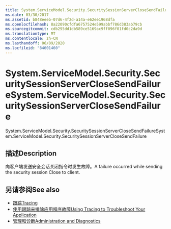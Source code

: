 ```yaml
---
title: System.ServiceModel.Security.SecuritySessionServerCloseSendFailure
ms.date: 03/30/2017
ms.assetid: b848eeeb-07d6-4f2d-a14a-e62ee1968dfa
ms.openlocfilehash: 8a22090cfdfa6757524e599abbf786d383ab79cb
ms.sourcegitcommit: cdb295dd1db589ce5169ac9ff096f01fd0c2da9d
ms.translationtype: MT
ms.contentlocale: zh-CN
ms.lasthandoff: 06/09/2020
ms.locfileid: "84601460"
---
```

# <a name="systemservicemodelsecuritysecuritysessionserverclosesendfailure"></a><span data-ttu-id="8f431-102">System.ServiceModel.Security.SecuritySessionServerCloseSendFailure</span><span class="sxs-lookup"><span data-stu-id="8f431-102">System.ServiceModel.Security.SecuritySessionServerCloseSendFailure</span></span>
<span data-ttu-id="8f431-103">System.ServiceModel.Security.SecuritySessionServerCloseSendFailure</span><span class="sxs-lookup"><span data-stu-id="8f431-103">System.ServiceModel.Security.SecuritySessionServerCloseSendFailure</span></span>  
  
## <a name="description"></a><span data-ttu-id="8f431-104">描述</span><span class="sxs-lookup"><span data-stu-id="8f431-104">Description</span></span>  
 <span data-ttu-id="8f431-105">向客户端发送安全会话关闭指令时发生故障。</span><span class="sxs-lookup"><span data-stu-id="8f431-105">A failure occurred while sending the security session Close to client.</span></span>  
  
## <a name="see-also"></a><span data-ttu-id="8f431-106">另请参阅</span><span class="sxs-lookup"><span data-stu-id="8f431-106">See also</span></span>

- [<span data-ttu-id="8f431-107">跟踪</span><span class="sxs-lookup"><span data-stu-id="8f431-107">Tracing</span></span>](index.md)
- [<span data-ttu-id="8f431-108">使用跟踪来排除应用程序故障</span><span class="sxs-lookup"><span data-stu-id="8f431-108">Using Tracing to Troubleshoot Your Application</span></span>](using-tracing-to-troubleshoot-your-application.md)
- [<span data-ttu-id="8f431-109">管理和诊断</span><span class="sxs-lookup"><span data-stu-id="8f431-109">Administration and Diagnostics</span></span>](../index.md)

